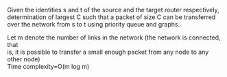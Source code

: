Given the identities s and t of the source and the target router respectively, determination of  largest C such that a packet of size C can be transferred over the
network from s to t using priority queue and graphs.

Let m denote the number of links in the network (the network is connected, that   
is, it is possible to transfer a small enough packet from any node to any other node)   
Time complexity=O(m log m)
